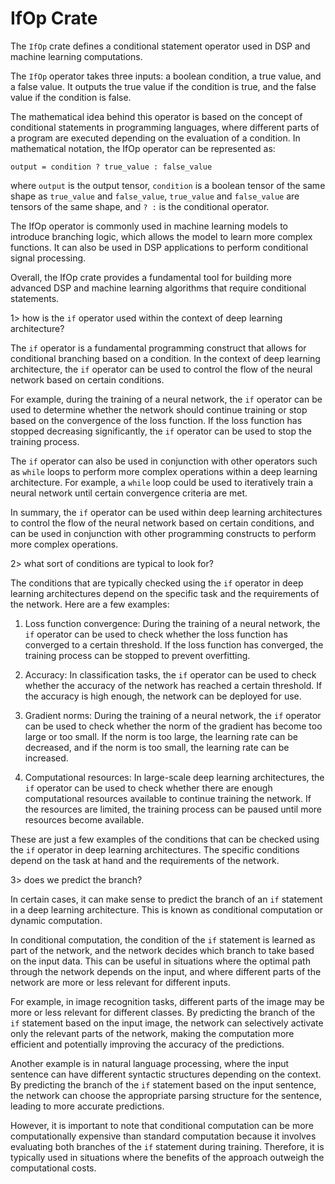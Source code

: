# IfOp Crate

The `IfOp` crate defines a conditional statement
operator used in DSP and machine learning
computations.

The `IfOp` operator takes three inputs: a boolean
condition, a true value, and a false value. It
outputs the true value if the condition is true,
and the false value if the condition is false.

The mathematical idea behind this operator is
based on the concept of conditional statements in
programming languages, where different parts of
a program are executed depending on the evaluation
of a condition. In mathematical notation, the IfOp
operator can be represented as:

```
output = condition ? true_value : false_value
```

where `output` is the output tensor, `condition`
is a boolean tensor of the same shape as
`true_value` and `false_value`, `true_value` and
`false_value` are tensors of the same shape, and
`? :` is the conditional operator.

The IfOp operator is commonly used in machine
learning models to introduce branching logic,
which allows the model to learn more complex
functions. It can also be used in DSP applications
to perform conditional signal processing.

Overall, the IfOp crate provides a fundamental
tool for building more advanced DSP and machine
learning algorithms that require conditional
statements.

1> how is the `if` operator used within the
context of deep learning architecture?

The `if` operator is a fundamental programming
construct that allows for conditional branching
based on a condition. In the context of deep
learning architecture, the `if` operator can be
used to control the flow of the neural network
based on certain conditions.

For example, during the training of a neural
network, the `if` operator can be used to
determine whether the network should continue
training or stop based on the convergence of the
loss function. If the loss function has stopped
decreasing significantly, the `if` operator can be
used to stop the training process.

The `if` operator can also be used in conjunction
with other operators such as `while` loops to
perform more complex operations within a deep
learning architecture. For example, a `while` loop
could be used to iteratively train a neural
network until certain convergence criteria are
met.

In summary, the `if` operator can be used within
deep learning architectures to control the flow of
the neural network based on certain conditions,
and can be used in conjunction with other
programming constructs to perform more complex
operations.

2> what sort of conditions are typical to look
for?

The conditions that are typically checked using
the `if` operator in deep learning architectures
depend on the specific task and the requirements
of the network. Here are a few examples:

1. Loss function convergence: During the training
   of a neural network, the `if` operator can be
   used to check whether the loss function has
   converged to a certain threshold. If the loss
   function has converged, the training process
   can be stopped to prevent overfitting.

2. Accuracy: In classification tasks, the `if`
   operator can be used to check whether the
   accuracy of the network has reached a certain
   threshold. If the accuracy is high enough, the
   network can be deployed for use.

3. Gradient norms: During the training of a neural
   network, the `if` operator can be used to check
   whether the norm of the gradient has become too
   large or too small. If the norm is too large,
   the learning rate can be decreased, and if the
   norm is too small, the learning rate can be
   increased.

4. Computational resources: In large-scale deep
   learning architectures, the `if` operator can
   be used to check whether there are enough
   computational resources available to continue
   training the network. If the resources are
   limited, the training process can be paused
   until more resources become available.

These are just a few examples of the conditions
that can be checked using the `if` operator in
deep learning architectures. The specific
conditions depend on the task at hand and the
requirements of the network.

3> does we predict the branch?

In certain cases, it can make sense to predict the
branch of an `if` statement in a deep learning
architecture. This is known as conditional
computation or dynamic computation.

In conditional computation, the condition of the
`if` statement is learned as part of the network,
and the network decides which branch to take based
on the input data. This can be useful in
situations where the optimal path through the
network depends on the input, and where different
parts of the network are more or less relevant for
different inputs.

For example, in image recognition tasks, different
parts of the image may be more or less relevant
for different classes. By predicting the branch of
the `if` statement based on the input image, the
network can selectively activate only the relevant
parts of the network, making the computation more
efficient and potentially improving the accuracy
of the predictions.

Another example is in natural language processing,
where the input sentence can have different
syntactic structures depending on the context. By
predicting the branch of the `if` statement based
on the input sentence, the network can choose the
appropriate parsing structure for the sentence,
leading to more accurate predictions.

However, it is important to note that conditional
computation can be more computationally expensive
than standard computation because it involves
evaluating both branches of the `if` statement
during training. Therefore, it is typically used
in situations where the benefits of the approach
outweigh the computational costs.
